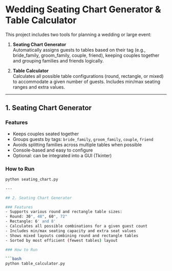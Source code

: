 # Wedding Seating Chart Generator & Table Calculator

This project includes two tools for planning a wedding or large event:

1. **Seating Chart Generator**  
   Automatically assigns guests to tables based on their tag (e.g., bride_family, groom_family, couple, friend), keeping couples together and grouping families and friends logically.

2. **Table Calculator**  
   Calculates all possible table configurations (round, rectangle, or mixed) to accommodate a given number of guests. Includes min/max seating ranges and extra values.

---

## 1. Seating Chart Generator

### Features
- Keeps couples seated together
- Groups guests by tags: `bride_family`, `groom_family`, `couple`, `friend`
- Avoids splitting families across multiple tables when possible
- Console-based and easy to configure
- Optional: can be integrated into a GUI (Tkinter)

### How to Run

```bash
python seating_chart.py

---

## 2. Seating Chart Generator

### Features
- Supports various round and rectangle table sizes:
- Round: 30", 48", 60", 72"
- Rectangle: 6' and 8'
- Calculates all possible combinations for a given guest count
- Includes min/max seating capacity and extra seat values
- Shows mixed layouts combining round and rectangle tables
- Sorted by most efficient (fewest tables) layout

### How to Run

```bash
python table_calculator.py
